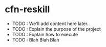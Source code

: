 # cfn-reskill

- TODO : We'll add content here later..
- TODO : Explain the purpose of the project 
- TODO : Explain how to execute
- TODO : Blah Blah Blah